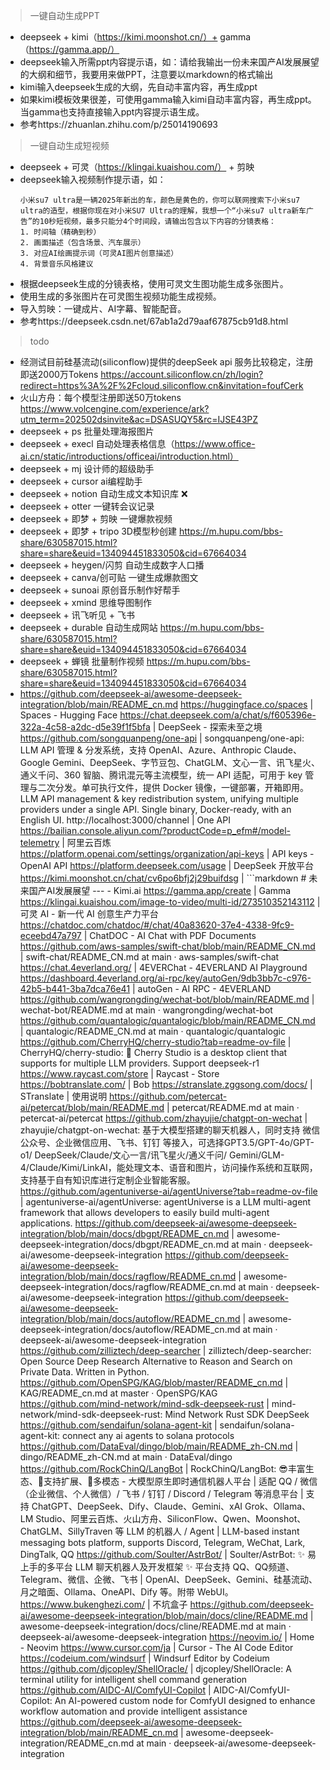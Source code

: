 > 一键自动生成PPT
  * deepseek + kimi（https://kimi.moonshot.cn/）+ gamma（https://gamma.app/）
  * deepseek输入所需ppt内容提示语，如：请给我输出一份未来国产AI发展展望的大纲和细节，我要用来做PPT，注意要以markdown的格式输出
  * kimi输入deepseek生成的大纲，先自动丰富内容，再生成ppt
  * 如果kimi模板效果很差，可使用gamma输入kimi自动丰富内容，再生成ppt。当gamma也支持直接输入ppt内容提示语生成。
  * 参考https://zhuanlan.zhihu.com/p/25014190693

> 一键自动生成短视频
  * deepseek + 可灵（https://klingai.kuaishou.com/） + 剪映
  * deepseek输入视频制作提示语，如：
    ```
    小米su7 ultra是一辆2025年新出的车，颜色是黄色的，你可以联网搜索下小米su7 ultra的造型，根据你现在对小米SU7 Ultra的理解，我想一个“小米su7 ultra新车广告”的10秒短视频，最多只能分4个时间段，请输出包含以下内容的分镜表格：
    1. 时间轴（精确到秒）  
    2. 画面描述（包含场景、汽车展示）  
    3. 对应AI绘画提示词（可灵AI图片创意描述）  
    4. 背景音乐风格建议
    ```
  * 根据deepseek生成的分镜表格，使用可灵文生图功能生成多张图片。
  * 使用生成的多张图片在可灵图生视频功能生成视频。
  * 导入剪映：一键成片、AI字幕、智能配音。
  * 参考https://deepseek.csdn.net/67ab1a2d79aaf67875cb91d8.html

> todo
* 经测试目前硅基流动(siliconflow)提供的deepSeek api 服务比较稳定，注册即送2000万Tokens https://account.siliconflow.cn/zh/login?redirect=https%3A%2F%2Fcloud.siliconflow.cn&invitation=foufCerk
* 火山方舟：每个模型注册即送50万tokens https://www.volcengine.com/experience/ark?utm_term=202502dsinvite&ac=DSASUQY5&rc=IJSE43PZ
* deepseek + ps 批量处理海报图片
* deepseek + execl 自动处理表格信息（https://www.office-ai.cn/static/introductions/officeai/introduction.html）
* deepseek + mj 设计师的超级助手
* deepseek + cursor ai编程助手
* deepseek + notion 自动生成文本知识库 ❌
* deepseek + otter 一键转会议记录
* deepseek + 即梦 + 剪映 一键爆款视频
* deepseek + 即梦 + tripo 3D模型秒创建 https://m.hupu.com/bbs-share/630587015.html?share=share&euid=134094451833050&cid=67664034
* deepseek + heygen/闪剪 自动生成数字人口播
* deepseek + canva/创可贴 一键生成爆款图文
* deepseek + sunoai 原创音乐制作好帮手
* deepseek + xmind 思维导图制作
* deepseek + 讯飞听见 + 飞书
* deepseek + durable 自动生成网站 https://m.hupu.com/bbs-share/630587015.html?share=share&euid=134094451833050&cid=67664034
* deepseek + 蝉镜 批量制作视频 https://m.hupu.com/bbs-share/630587015.html?share=share&euid=134094451833050&cid=67664034
* https://github.com/deepseek-ai/awesome-deepseek-integration/blob/main/README_cn.md
https://huggingface.co/spaces | Spaces - Hugging Face
https://chat.deepseek.com/a/chat/s/f605396e-322a-4c58-a2dc-d5e39f1f5bfa | DeepSeek - 探索未至之境
https://github.com/songquanpeng/one-api | songquanpeng/one-api: LLM API 管理 & 分发系统，支持 OpenAI、Azure、Anthropic Claude、Google Gemini、DeepSeek、字节豆包、ChatGLM、文心一言、讯飞星火、通义千问、360 智脑、腾讯混元等主流模型，统一 API 适配，可用于 key 管理与二次分发。单可执行文件，提供 Docker 镜像，一键部署，开箱即用。LLM API management & key redistribution system, unifying multiple providers under a single API. Single binary, Docker-ready, with an English UI.
http://localhost:3000/channel | One API
https://bailian.console.aliyun.com/?productCode=p_efm#/model-telemetry | 阿里云百炼
https://platform.openai.com/settings/organization/api-keys | API keys - OpenAI API
https://platform.deepseek.com/usage | DeepSeek 开放平台
https://kimi.moonshot.cn/chat/cv6po6bfj2j29buifdsg | ```markdown # 未来国产AI发展展望 --- - Kimi.ai
https://gamma.app/create | Gamma
https://klingai.kuaishou.com/image-to-video/multi-id/273510352143112 | 可灵 AI - 新一代 AI 创意生产力平台
https://chatdoc.com/chatdoc/#/chat/40a83620-37e4-4338-9fc9-eceebd47a797 | ChatDOC - AI Chat with PDF Documents
https://github.com/aws-samples/swift-chat/blob/main/README_CN.md | swift-chat/README_CN.md at main · aws-samples/swift-chat
https://chat.4everland.org/ | 4EVERChat - 4EVERLAND AI Playground
https://dashboard.4everland.org/ai-rpc/key/autoGen/9db3bb7c-c976-42b5-b441-3ba7dca76e41 | autoGen - AI RPC - 4EVERLAND
https://github.com/wangrongding/wechat-bot/blob/main/README.md | wechat-bot/README.md at main · wangrongding/wechat-bot
https://github.com/quantalogic/quantalogic/blob/main/README_CN.md | quantalogic/README_CN.md at main · quantalogic/quantalogic
https://github.com/CherryHQ/cherry-studio?tab=readme-ov-file | CherryHQ/cherry-studio: 🍒 Cherry Studio is a desktop client that supports for multiple LLM providers. Support deepseek-r1
https://www.raycast.com/store | Raycast - Store
https://bobtranslate.com/ | Bob
https://stranslate.zggsong.com/docs/ | STranslate | 使用说明
https://github.com/petercat-ai/petercat/blob/main/README.md | petercat/README.md at main · petercat-ai/petercat
https://github.com/zhayujie/chatgpt-on-wechat | zhayujie/chatgpt-on-wechat: 基于大模型搭建的聊天机器人，同时支持 微信公众号、企业微信应用、飞书、钉钉 等接入，可选择GPT3.5/GPT-4o/GPT-o1/ DeepSeek/Claude/文心一言/讯飞星火/通义千问/ Gemini/GLM-4/Claude/Kimi/LinkAI，能处理文本、语音和图片，访问操作系统和互联网，支持基于自有知识库进行定制企业智能客服。
https://github.com/agentuniverse-ai/agentUniverse?tab=readme-ov-file | agentuniverse-ai/agentUniverse: agentUniverse is a LLM multi-agent framework that allows developers to easily build multi-agent applications.
https://github.com/deepseek-ai/awesome-deepseek-integration/blob/main/docs/dbgpt/README_cn.md | awesome-deepseek-integration/docs/dbgpt/README_cn.md at main · deepseek-ai/awesome-deepseek-integration
https://github.com/deepseek-ai/awesome-deepseek-integration/blob/main/docs/ragflow/README_cn.md | awesome-deepseek-integration/docs/ragflow/README_cn.md at main · deepseek-ai/awesome-deepseek-integration
https://github.com/deepseek-ai/awesome-deepseek-integration/blob/main/docs/autoflow/README_cn.md | awesome-deepseek-integration/docs/autoflow/README_cn.md at main · deepseek-ai/awesome-deepseek-integration
https://github.com/zilliztech/deep-searcher | zilliztech/deep-searcher: Open Source Deep Research Alternative to Reason and Search on Private Data. Written in Python.
https://github.com/OpenSPG/KAG/blob/master/README_cn.md | KAG/README_cn.md at master · OpenSPG/KAG
https://github.com/mind-network/mind-sdk-deepseek-rust | mind-network/mind-sdk-deepseek-rust: Mind Network Rust SDK DeepSeek
https://github.com/sendaifun/solana-agent-kit | sendaifun/solana-agent-kit: connect any ai agents to solana protocols
https://github.com/DataEval/dingo/blob/main/README_zh-CN.md | dingo/README_zh-CN.md at main · DataEval/dingo
https://github.com/RockChinQ/LangBot | RockChinQ/LangBot: 😎丰富生态、🧩支持扩展、🦄多模态 - 大模型原生即时通信机器人平台 | 适配 QQ / 微信（企业微信、个人微信）/ 飞书 / 钉钉 / Discord / Telegram 等消息平台 | 支持 ChatGPT、DeepSeek、Dify、Claude、Gemini、xAI Grok、Ollama、LM Studio、阿里云百炼、火山方舟、SiliconFlow、Qwen、Moonshot、ChatGLM、SillyTraven 等 LLM 的机器人 / Agent | LLM-based instant messaging bots platform, supports Discord, Telegram, WeChat, Lark, DingTalk, QQ
https://github.com/Soulter/AstrBot/ | Soulter/AstrBot: ✨ 易上手的多平台 LLM 聊天机器人及开发框架 ✨ 平台支持 QQ、QQ频道、Telegram、微信、企微、飞书 | OpenAI、DeepSeek、Gemini、硅基流动、月之暗面、Ollama、OneAPI、Dify 等。附带 WebUI。
https://www.bukenghezi.com/ | 不坑盒子
https://github.com/deepseek-ai/awesome-deepseek-integration/blob/main/docs/cline/README.md | awesome-deepseek-integration/docs/cline/README.md at main · deepseek-ai/awesome-deepseek-integration
https://neovim.io/ | Home - Neovim
https://www.cursor.com/ja | Cursor - The AI Code Editor
https://codeium.com/windsurf | Windsurf Editor by Codeium
https://github.com/djcopley/ShellOracle/ | djcopley/ShellOracle: A terminal utility for intelligent shell command generation
https://github.com/AIDC-AI/ComfyUI-Copilot | AIDC-AI/ComfyUI-Copilot: An AI-powered custom node for ComfyUI designed to enhance workflow automation and provide intelligent assistance
https://github.com/deepseek-ai/awesome-deepseek-integration/blob/main/README_cn.md | awesome-deepseek-integration/README_cn.md at main · deepseek-ai/awesome-deepseek-integration